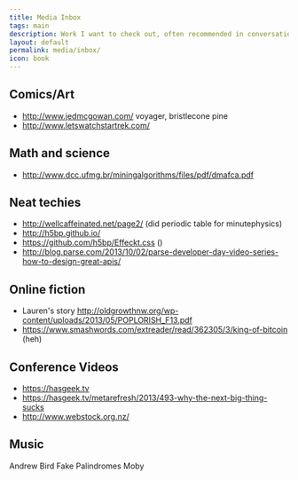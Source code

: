 ```yaml
---
title: Media Inbox
tags: main
description: Work I want to check out, often recommended in conversation.
layout: default
permalink: media/inbox/
icon: book
---
```


## Comics/Art

 - http://www.jedmcgowan.com/ voyager, bristlecone pine
 - http://www.letswatchstartrek.com/

## Math and science

 - http://www.dcc.ufmg.br/miningalgorithms/files/pdf/dmafca.pdf

## Neat techies

 - http://wellcaffeinated.net/page2/ (did periodic table for minutephysics)
 - http://h5bp.github.io/
 - https://github.com/h5bp/Effeckt.css ()
 - http://blog.parse.com/2013/10/02/parse-developer-day-video-series-how-to-design-great-apis/

## Online fiction

 - Lauren's story http://oldgrowthnw.org/wp-content/uploads/2013/05/POPLORISH_F13.pdf
 - https://www.smashwords.com/extreader/read/362305/3/king-of-bitcoin (heh)

## Conference Videos

 - https://hasgeek.tv
 - https://hasgeek.tv/metarefresh/2013/493-why-the-next-big-thing-sucks
 - http://www.webstock.org.nz/

## Music

Andrew Bird Fake Palindromes
Moby